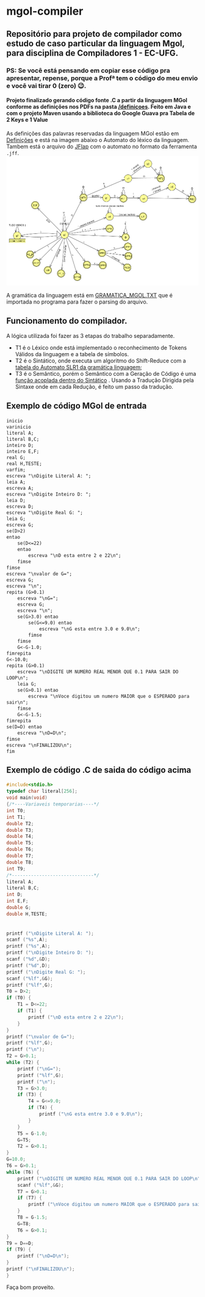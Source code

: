 # mgol-compiler
## Repositório para projeto de compilador como estudo de caso particular da linguagem Mgol, para disciplina de Compiladores 1 - EC-UFG.
### PS: Se você está pensando em copiar esse código pra apresentar, repense, porque a Profª tem o código do meu envio e você vai tirar 0 (zero) 😉.
#### Projeto finalizado gerando código fonte .C a partir da linguagem MGol conforme as definições nos PDFs na pasta [/definicoes](definicoes). Feito em Java e com o projeto Maven usando a biblioteca do Google Guava pra Tabela de 2 Keys e 1 Value



As definições das palavras reservadas da linguagem MGol estão em [Definições](definicoes/Descricao-T1-2023-1-Compiladores.pdf) e está na imagem abaixo o Automato do léxico da linguagem. Tambem está o arquivo do [JFlap](https://www.jflap.org/) com o automato no formato da ferramenta ```.jff```.
![Alt text](definicoes/AUTOMATO_FINAL_LEXICO.png)


A gramática da linguagem está em [GRAMATICA_MGOL.TXT](definicoes/GRAMATICA_MGOL.TXT) que é importada no programa para fazer o parsing do arquivo.

## Funcionamento do compilador.
A lógica utilizada foi fazer as 3 etapas do trabalho separadamente. 
- T1 é o Léxico onde está implementado o reconhecimento de Tokens Válidos da linguagem e a tabela de símbolos. 
- T2 é o Sintático, onde executa um algoritmo do Shift-Reduce com a [tabela do Automato SLR1 da gramática linguagem](definicoes/TABELA_ACTION_GOTO_UNICA.csv); 
- T3 é o Semântico, porém o Semântico com a Geração de Código é uma [função acoplada dentro do Sintático](https://github.com/alancmag/mgol-compiler/blob/bb2267114890cb0f7918b13e095e77c527408679/src/main/java/br/ufg/inf/compiladores/sintatico/Parser.java#L97C7-L97C7) . Usando a Tradução Dirigida pela Sintaxe onde em cada Redução, é feito um passo da tradução. 

## Exemplo de código MGol de entrada
``` 
inicio
varinicio
literal A;
literal B,C;
inteiro D;
inteiro E,F;
real G;
real H,TESTE;
varfim;
escreva "\nDigite Literal A: ";
leia A;
escreva A;
escreva "\nDigite Inteiro D: ";
leia D;
escreva D;
escreva "\nDigite Real G: ";
leia G;
escreva G;
se(D>2)
entao
	se(D<=22)
	entao
		escreva "\nD esta entre 2 e 22\n";
	fimse
fimse
escreva "\nvalor de G=";
escreva G;
escreva "\n";
repita (G>0.1)
    escreva "\nG=";
    escreva G;
    escreva "\n";
    se(G>3.0) entao
        se(G<=9.0) entao
            escreva "\nG esta entre 3.0 e 9.0\n";
        fimse
    fimse
    G<-G-1.0;
fimrepita
G<-10.0;
repita (G>0.1)
    escreva "\nDIGITE UM NUMERO REAL MENOR QUE 0.1 PARA SAIR DO LOOP\n";
    leia G;
    se(G>0.1) entao
        escreva "\nVoce digitou um numero MAIOR que o ESPERADO para sair\n";
    fimse
    G<-G-1.5;
fimrepita
se(D=D) entao 
    escreva "\nD=D\n";
fimse
escreva "\nFINALIZOU\n";
fim
```

## Exemplo de código .C de saida do código acima
``` C
#include<stdio.h>
typedef char literal[256];
void main(void)
{/*----Variaveis temporarias----*/
int T0;
int T1;
double T2;
double T3;
double T4;
double T5;
double T6;
double T7;
double T8;
int T9;
/*------------------------------*/
literal A;
literal B,C;
int D;
int E,F;
double G;
double H,TESTE;


printf ("\nDigite Literal A: ");
scanf ("%s",A);
printf ("%s",A);
printf ("\nDigite Inteiro D: ");
scanf ("%d",&D);
printf ("%d",D);
printf ("\nDigite Real G: ");
scanf ("%lf",&G);
printf ("%lf",G);
T0 = D>2;
if (T0) {
	T1 = D<=22;
	if (T1) {
		printf ("\nD esta entre 2 e 22\n");
	}
}
printf ("\nvalor de G=");
printf ("%lf",G);
printf ("\n");
T2 = G>0.1;
while (T2) {
	printf ("\nG=");
	printf ("%lf",G);
	printf ("\n");
	T3 = G>3.0;
	if (T3) {
		T4 = G<=9.0;
		if (T4) {
			printf ("\nG esta entre 3.0 e 9.0\n");
		}
	}
	T5 = G-1.0;
	G=T5;
	T2 = G>0.1;
}
G=10.0;
T6 = G>0.1;
while (T6) {
	printf ("\nDIGITE UM NUMERO REAL MENOR QUE 0.1 PARA SAIR DO LOOP\n");
	scanf ("%lf",&G);
	T7 = G>0.1;
	if (T7) {
		printf ("\nVoce digitou um numero MAIOR que o ESPERADO para sair\n");
	}
	T8 = G-1.5;
	G=T8;
	T6 = G>0.1;
}
T9 = D==D;
if (T9) {
	printf ("\nD=D\n");
}
printf ("\nFINALIZOU\n");
}
```
Faça bom proveito. 